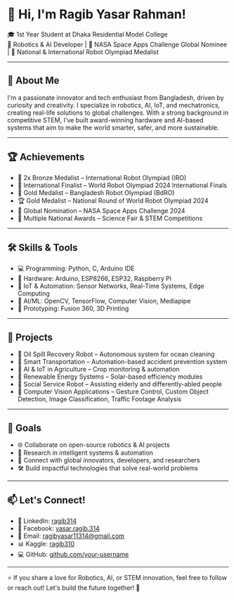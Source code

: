 # 👋 Hi, I'm Ragib Yasar Rahman!

🎓 1st Year Student at Dhaka Residential Model College\
🤖 Robotics & AI Developer | 🚀 NASA Space Apps Challenge Global Nominee | 🥇 National & International Robot Olympiad Medalist

---

## 🚀 About Me

I'm a passionate innovator and tech enthusiast from Bangladesh, driven by curiosity and creativity. I specialize in robotics, AI, IoT, and mechatronics, creating real-life solutions to global challenges. With a strong background in competitive STEM, I've built award-winning hardware and AI-based systems that aim to make the world smarter, safer, and more sustainable.

---

## 🏆 Achievements

- 🥉 2x Bronze Medalist – International Robot Olympiad (IRO)
- 🥉 International Finalist – World Robot Olympiad 2024 International Finals
- 🥇 Gold Medalist – Bangladesh Robot Olympiad (BdRO)
- 🏆 Gold Medalist – National Round of World Robot Olympiad 2024
- 🚀 Global Nomination – NASA Space Apps Challenge 2024
- 🧪 Multiple National Awards – Science Fair & STEM Competitions

---

## 🛠️ Skills & Tools

- 💻 Programming: Python, C, Arduino IDE
- 🤖 Hardware: Arduino, ESP8266, ESP32, Raspberry Pi
- 📡 IoT & Automation: Sensor Networks, Real-Time Systems, Edge Computing
- 🧠 AI/ML: OpenCV, TensorFlow, Computer Vision, Mediapipe
- 🧰 Prototyping: Fusion 360, 3D Printing

---

## 📌 Projects

- 🌊 Oil Spill Recovery Robot – Autonomous system for ocean cleaning
- 🚗 Smart Transportation – Automation-based accident prevention system
- 🌾 AI & IoT in Agriculture – Crop monitoring & automation
- 🔋 Renewable Energy Systems – Solar-based efficiency modules
- 🤖 Social Service Robot – Assisting elderly and differently-abled people
- 🧠 Computer Vision Applications – Gesture Control, Custom Object Detection, Image Classification, Traffic Footage Analysis

---

## 🎯 Goals

- 🌐 Collaborate on open-source robotics & AI projects
- 🧪 Research in intelligent systems & automation
- 🤝 Connect with global innovators, developers, and researchers
- 🛠️ Build impactful technologies that solve real-world problems

---

## 📫 Let's Connect!

- 🔗 LinkedIn: [ragib314](https://www.linkedin.com/in/ragib314/)
- 📘 Facebook: [yasar.ragib.314](https://www.facebook.com/yasar.ragib.314)
- 📧 Email: [ragibyasar11314@gmail.com](mailto:ragibyasar11314@gmail.com)
- 📊 Kaggle: [ragib310](https://www.kaggle.com/ragib310)
- 💻 GitHub: [github.com/your-username](https://github.com/your-username)

---

⭐ If you share a love for Robotics, AI, or STEM innovation, feel free to follow or reach out! Let's build the future together! 🌟
